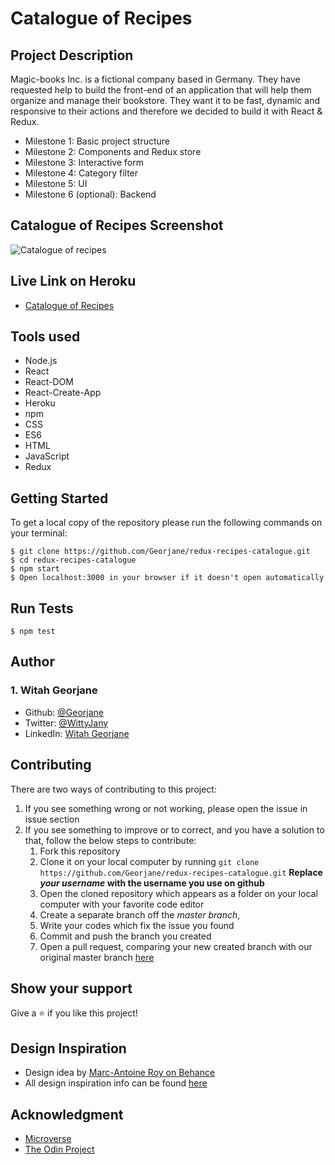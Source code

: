 # Catalogue of Recipes 
## Project Description

Magic-books Inc. is a fictional company based in Germany. They have requested help to build the front-end of an application that will help them organize and manage their bookstore. They want it to be fast, dynamic and responsive to their actions and therefore we decided to build it with React & Redux.

- Milestone 1: Basic project structure 
- Milestone 2: Components and Redux store 
- Milestone 3: Interactive form 
- Milestone 4: Category filter 
- Milestone 5: UI 
- Milestone 6 (optional): Backend 

## Catalogue of Recipes Screenshot
![Catalogue of recipes](./)

## Live Link on Heroku
- [Catalogue of Recipes](https://redux-recipes-catalogue.herokuapp.com/)

## Tools used
- Node.js
- React
- React-DOM
- React-Create-App
- Heroku
- npm
- CSS
- ES6
- HTML
- JavaScript
- Redux

## Getting Started
To get a local copy of the repository please run the following commands on your terminal:
```
$ git clone https://github.com/Georjane/redux-recipes-catalogue.git
$ cd redux-recipes-catalogue
$ npm start
$ Open localhost:3000 in your browser if it doesn't open automatically
```

## Run Tests
```
$ npm test
```

## Author

### 1. Witah Georjane
* Github: [@Georjane](https://github.com/Georjane)
* Twitter: [@WittyJany](https://twitter.com/WittyJany)
* LinkedIn: [Witah Georjane](https://www.linkedin.com/in/witah-georjane)

## Contributing
There are two ways of contributing to this project:

1. If you see something wrong or not working, please open the issue in issue section
2. If you see something to improve or to correct, and you have a solution to that, follow the below steps to contribute:
    1. Fork this repository
    2. Clone it on your local computer by running `git clone https://github.com/Georjane/redux-recipes-catalogue.git` __Replace *your username* with the username you use on github__
    3. Open the cloned repository which appears as a folder on your local computer with your favorite code editor
    4. Create a separate branch off the *master branch*,
    5. Write your codes which fix the issue you found
    6. Commit and push the branch you created
    7. Open a pull request, comparing your new created branch with our original master branch [here](https://github.com/Georjane/redux-recipes-catalogue/pulls)

## Show your support

Give a ⭐️ if you like this project!

## Design Inspiration
- Design idea by [Marc-Antoine Roy on Behance](https://www.behance.net/enfantroy)
- All design inspiration info can be found [here](https://www.behance.net/gallery/11351281/NomNom)

## Acknowledgment
* [Microverse](https://www.microvese.org)
* [The Odin Project](https://www.theodinproject.com)
